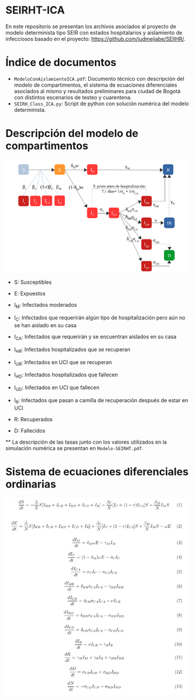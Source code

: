 # SEIRHT-ICA

En este repositorio se presentan los archivos asociados al proyecto de modelo determinista tipo SEIR con estados hospitalarios y aislamiento de infecciosos  basado en el proyecto: https://github.com/judmejiabe/SEIIHR/.
# Índice de documentos
* `ModeloConAislamientoICA.pdf`: Documento técnico con descripción del modelo de compartimentos, el sistema de ecuaciones diferenciales asociados al mismo y resultados preliminares para ciudad de Bogotá con distintos escenarios de testeo y cuarentena.
* `SEIRH_Class_ICA.py`: Script de python con solución numérica del modelo determinista.

# Descripción del modelo de compartimentos
![Esquema](/img/Esquema.png?raw=true)

* S: Susceptibles
* E: Expuestos
* I<sub>M</sub>: Infectados moderados
* I<sub>C</sub>: Infectados que requerirán algún tipo de hospitalización pero aún no se han aislado en su casa
* I<sub>CA</sub>: Infectados que requerirán y se encuentran aislados en su casa
* I<sub>HR</sub>: Infectados hospitalizados que se recuperan
* I<sub>UR</sub>: Infectados en UCI que se recuperan
* I<sub>HD</sub>: Infectados hospitalizados que fallecen
* I<sub>UD</sub>: Infectados en UCI que fallecen

* I<sub>R</sub>: Infectados que pasan a camilla de recuperación después de estar en UCI
* R: Recuperados
* D: Fallecidos

** La descripción de las tasas junto con los valores utilizados en la simulación numérica se presentan en `Modelo-SEIRHT.pdf`.

# Sistema de ecuaciones diferenciales ordinarias
![Esquema](/img/Ec.png?raw=true)

                
